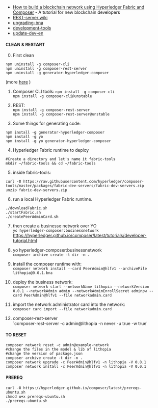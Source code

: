 
* [How to build a blockchain network using Hyperledger Fabric and Composer](https://medium.freecodecamp.org/how-to-build-a-blockchain-network-using-hyperledger-fabric-and-composer-e06644ff801d) - A tutorial for new blockchain developers
* [REST-server wiki](https://github.com/hyperledger/composer/wiki/REST-Server)
* [upgrading-bna](https://hyperledger.github.io/composer/v0.19/business-network/upgrading-bna)
* [development-tools](https://hyperledger.github.io/composer/latest/installing/development-tools.html)
* [update-dev-en](https://hyperledger.github.io/composer/latest/installing/update-dev-env.html)

#### CLEAN & RESTART 
0. First clean  
```
npm uninstall -g composer-cli  
npm uninstall -g composer-rest-server  
npm uninstall -g generator-hyperledger-composer  
```
(more [here](https://hyperledger.github.io/composer/latest/installing/uninstall-dev-env.html) )

1. Composer CLI tools: 
`npm install -g composer-cli`  
`npm install -g composer-cli@unstable`  

2. REST:  
`npm install -g composer-rest-server`  
`npm install -g composer-rest-server@unstable`  

3. Some things for generating code:  
```
npm install -g generator-hyperledger-composer  
npm install -g yo  
npm install -g yo generator-hyperledger-composer  
```

4. Hyperledger Fabric runtime to deploy  
```
#Create a directory and let's name it fabric-tools  
mkdir ~/fabric-tools && cd ~/fabric-tools  
```
	
5. inside fabric-tools:  
```
curl -O https://raw.githubusercontent.com/hyperledger/composer-tools/master/packages/fabric-dev-servers/fabric-dev-servers.zip  
unzip fabric-dev-servers.zip  
```

6. run a local Hyperledger Fabric runtime.  
```
./downloadFabric.sh  
./startFabric.sh  
./createPeerAdminCard.sh  
```

7) then create a businesse network over YO  
`yo hyperledger-composer:businessnetwork`   
https://hyperledger.github.io/composer/latest/tutorials/developer-tutorial.html  


8) yo hyperledger-composer:businessnetwork  
`composer archive create -t dir -n .`  

9) install the composer runtime with:  
`composer network install --card PeerAdmin@hlfv1 --archiveFile lithopia@0.0.1.bna` 

10) deploy the business network:  
`composer network start --networkName lithopia --networkVersion 0.0.1 --networkAdmin admin --networkAdminEnrollSecret adminpw --card PeerAdmin@hlfv1 --file networkadmin.card`
	
11) import the network administrator card into the network:  
`composer card import --file networkadmin.card	`  

12) composer-rest-server  
`composer-rest-server -c admin@lithopia -n never -u true -w true'
	
#### TO RESET
```
composer network reset -c admin@example-network  
#change the files in the model & lib of lithopia  
#change the version of package.json  
composer archive create -t dir -n .  
composer network upgrade -c PeerAdmin@hlfv1 -n lithopia -V 0.0.1  
composer network install -c PeerAdmin@hlfv1 -n lithopia -V 0.0.1  
```
#### PREREQ  
```
curl -O https://hyperledger.github.io/composer/latest/prereqs-ubuntu.sh  
chmod u+x prereqs-ubuntu.sh  
./prereqs-ubuntu.sh  
```
